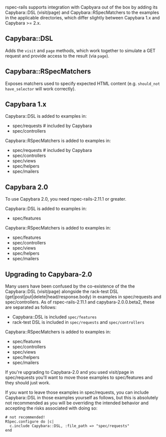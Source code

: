 rspec-rails supports integration with Capbyara out of the box by adding
its Capybara::DSL (visit/page) and Capybara::RSpecMatchers to the
examples in the applicable directories, which differ slightly between
Capybara 1.x and Capybara >= 2.x.

## Capybara::DSL

Adds the `visit` and `page` methods, which work together to simulate a
GET request and provide access to the result (via `page`).

## Capybara::RSpecMatchers

Exposes matchers used to specify expected HTML content (e.g. `should_not have_selector` will work correctly).

## Capybara 1.x

Capybara::DSL is added to examples in:

* spec/requests    # included by Capybara
* spec/controllers

Capybara::RSpecMatchers is added to examples in:

* spec/requests    # included by Capybara
* spec/controllers
* spec/views
* spec/helpers
* spec/mailers

## Capybara 2.0

To use Capybara 2.0, you need rspec-rails-2.11.1 or greater.

Capybara::DSL is added to examples in:

* spec/features

Capybara::RSpecMatchers is added to examples in:

* spec/features
* spec/controllers
* spec/views
* spec/helpers
* spec/mailers

## Upgrading to Capybara-2.0

Many users have been confused by the co-existence of the the
Capybara::DSL (visit/page) alongside the rack-test DSL
(get|post|put|delete|head/response.body) in examples in spec/requests
and spec/controllers. As of rspec-rails-2.11.1 and capybara-2.0.0.beta2, these
are separated as follows:

* Capybara::DSL is included `spec/features`
* rack-test DSL is included in `spec/requests` and `spec/controllers`

Capybara::RSpecMatchers is added to examples in:

* spec/features
* spec/controllers
* spec/views
* spec/helpers
* spec/mailers

If you're upgrading to Capybara-2.0 and you used visit/page in
spec/requests you'll want to move those examples to spec/features and
they should just work.

If you want to leave those examples in spec/requests, you can include
Capybara::DSL in those examples yourself as follows, but this is
absolutely not recommended as you will be overriding the intended
behavior and accepting the risks associated with doing so:

    # not recommended!
    RSpec.configure do |c|
      c.include Capybara::DSL, :file_path => "spec/requests"
    end
